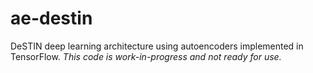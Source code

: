 # ae-destin
DeSTIN deep learning architecture using autoencoders implemented in TensorFlow.
_*This code is work-in-progress and not ready for use.*_
